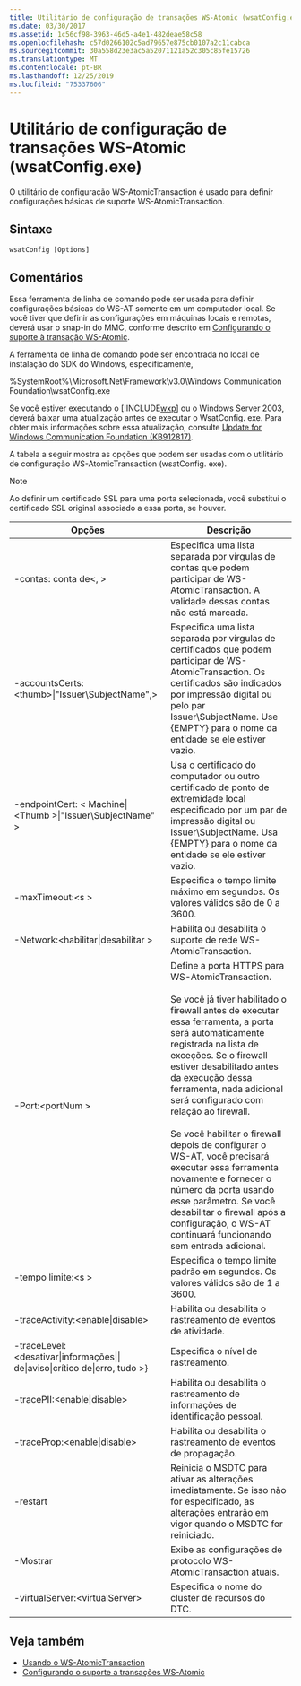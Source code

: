 ```yaml
---
title: Utilitário de configuração de transações WS-Atomic (wsatConfig.exe)
ms.date: 03/30/2017
ms.assetid: 1c56cf98-3963-46d5-a4e1-482deae58c58
ms.openlocfilehash: c57d0266102c5ad79657e875cb0107a2c11cabca
ms.sourcegitcommit: 30a558d23e3ac5a52071121a52c305c85fe15726
ms.translationtype: MT
ms.contentlocale: pt-BR
ms.lasthandoff: 12/25/2019
ms.locfileid: "75337606"
---
```

# <a name="ws-atomictransaction-configuration-utility-wsatconfigexe"></a>Utilitário de configuração de transações WS-Atomic (wsatConfig.exe)
O utilitário de configuração WS-AtomicTransaction é usado para definir configurações básicas de suporte WS-AtomicTransaction.  
  
## <a name="syntax"></a>Sintaxe  
  
```console  
wsatConfig [Options]  
```  
  
## <a name="remarks"></a>Comentários  
 Essa ferramenta de linha de comando pode ser usada para definir configurações básicas do WS-AT somente em um computador local. Se você tiver que definir as configurações em máquinas locais e remotas, deverá usar o snap-in do MMC, conforme descrito em [Configurando o suporte à transação WS-Atomic](./feature-details/configuring-ws-atomic-transaction-support.md).  
  
 A ferramenta de linha de comando pode ser encontrada no local de instalação do SDK do Windows, especificamente,  
  
 %SystemRoot%\Microsoft.Net\Framework\v3.0\Windows Communication Foundation\wsatConfig.exe  
  
 Se você estiver executando o [!INCLUDE[wxp](../../../includes/wxp-md.md)] ou o Windows Server 2003, deverá baixar uma atualização antes de executar o WsatConfig. exe. Para obter mais informações sobre essa atualização, consulte [Update for Windows Communication Foundation (KB912817)](https://www.microsoft.com/download/details.aspx?id=21520).  
  
 A tabela a seguir mostra as opções que podem ser usadas com o utilitário de configuração WS-AtomicTransaction (wsatConfig. exe).  
  
> [!NOTE]
> Ao definir um certificado SSL para uma porta selecionada, você substitui o certificado SSL original associado a essa porta, se houver.  
  
|Opções|Descrição|  
|-------------|-----------------|  
|-contas: conta de\<, >|Especifica uma lista separada por vírgulas de contas que podem participar de WS-AtomicTransaction. A validade dessas contas não está marcada.|  
|-accountsCerts:\<thumb>&#124;"Issuer\SubjectName",>|Especifica uma lista separada por vírgulas de certificados que podem participar de WS-AtomicTransaction. Os certificados são indicados por impressão digital ou pelo par Issuer\SubjectName. Use {EMPTY} para o nome da entidade se ele estiver vazio.|  
|-endpointCert: < Machine&#124;\<Thumb >&#124;"Issuer\SubjectName" >|Usa o certificado do computador ou outro certificado de ponto de extremidade local especificado por um par de impressão digital ou Issuer\SubjectName. Usa {EMPTY} para o nome da entidade se ele estiver vazio.|  
|-maxTimeout:\<s >|Especifica o tempo limite máximo em segundos. Os valores válidos são de 0 a 3600.|  
|-Network:\<habilitar&#124;desabilitar >|Habilita ou desabilita o suporte de rede WS-AtomicTransaction.|  
|-Port:\<portNum >|Define a porta HTTPS para WS-AtomicTransaction.<br /><br /> Se você já tiver habilitado o firewall antes de executar essa ferramenta, a porta será automaticamente registrada na lista de exceções. Se o firewall estiver desabilitado antes da execução dessa ferramenta, nada adicional será configurado com relação ao firewall.<br /><br /> Se você habilitar o firewall depois de configurar o WS-AT, você precisará executar essa ferramenta novamente e fornecer o número da porta usando esse parâmetro. Se você desabilitar o firewall após a configuração, o WS-AT continuará funcionando sem entrada adicional.|  
|-tempo limite:\<s >|Especifica o tempo limite padrão em segundos. Os valores válidos são de 1 a 3600.|  
|-traceActivity:\<enable&#124;disable>|Habilita ou desabilita o rastreamento de eventos de atividade.|  
|-traceLevel:\<desativar&#124;informações&#124;&#124; de&#124;aviso&#124;crítico de&#124;erro, tudo >}|Especifica o nível de rastreamento.|  
|-tracePII:\<enable&#124;disable>|Habilita ou desabilita o rastreamento de informações de identificação pessoal.|  
|-traceProp:\<enable&#124;disable>|Habilita ou desabilita o rastreamento de eventos de propagação.|  
|-restart|Reinicia o MSDTC para ativar as alterações imediatamente. Se isso não for especificado, as alterações entrarão em vigor quando o MSDTC for reiniciado.|  
|-Mostrar|Exibe as configurações de protocolo WS-AtomicTransaction atuais.|  
|-virtualServer:\<virtualServer>|Especifica o nome do cluster de recursos do DTC.|  
  
## <a name="see-also"></a>Veja também

- [Usando o WS-AtomicTransaction](./feature-details/using-ws-atomictransaction.md)
- [Configurando o suporte a transações WS-Atomic](./feature-details/configuring-ws-atomic-transaction-support.md)
